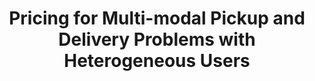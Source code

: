 ---
title: "Pricing for Multi-modal Pickup and Delivery Problems with Heterogeneous Users"
collections: publications
venue: "Preprint (Accepted) - Transportation Research: Part C, September 2024"
citation: "Mark Beliaev, Negar Mehr, and Ramtin Pedarsani."
paperurl: "https://arxiv.org/abs/2303.10253"
links:
    arXiv: "https://arxiv.org/abs/2303.10253"
    github: "https://github.com/mbeliaev1/mdrp"
---